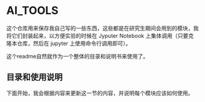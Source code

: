 # AI_TOOLS

这个仓库用来保存我自己写的一些东西，这些都是在研究生期间会用到的模块，我将它们封装起来，以方便实验的时候在 Jyputer Notebook 上集体调用（只要克隆本仓库，然后在 jupyter 上使用命令行调用即可）。

这个readme自然就作为一个整体的目录和说明书来使用了。

## 目录和使用说明

下面开始，我会根据内容来更新这一节的内容，并说明每个模块应该如何使用。

